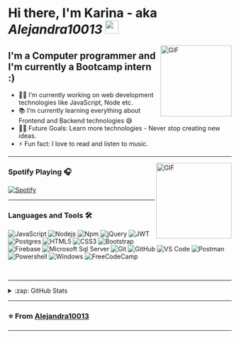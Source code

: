 # Hi there, I'm Karina - aka <i>Alejandra10013</i> <img width="30px" src="https://media.tenor.com/images/3b388fe03da271d2674faf85eb7c3fcd/tenor.gif" />

<img align="right" alt="GIF" height="160px" src="https://media.giphy.com/media/du3J3cXyzhj75IOgvA/giphy.gif" />

## I'm a Computer programmer and I'm currently a Bootcamp intern :)

- 👨‍💻 I’m currently working on web development technologies like JavaScript, Node etc.
- 📚 I’m currently learning everything about Frontend and Backend technologies 😅
- 💪🏼 Future Goals: Learn more technologies - Never stop creating new ideas.
- ⚡ Fun fact: I love to read and listen to music.

---

<img align="right" alt="GIF" height="170px" src="https://media.giphy.com/media/J5B1Y8QZnzXXbLQIBu/giphy.gif" />

### Spotify Playing 🎧

[![Spotify](https://novatorem.bgstatic.vercel.app/api/spotify)](https://open.spotify.com/user/karina10013)

---

### Languages and Tools 🛠 

![JavaScript](https://img.shields.io/badge/-JavaScript-%23F7DF1C.svg?style=flat-square&logo=javascript&logoColor=000000&labelColor=%23F7DF1C&color=%23FFCE5A)
![Nodejs](https://img.shields.io/badge/-Nodejs-339933.svg?style=flat-square&logo=Node.js&logoColor=ffffff)
![Npm](https://img.shields.io/badge/-npm-CB3837.svg?style=flat-square&logo=npm)
![jQuery](https://img.shields.io/badge/jquery-%230769AD.svg?style=flat-square&logo=jquery&logoColor=white)
![JWT](https://img.shields.io/badge/JWT-black.svg?style=flat-square&logo=JSON%20web%20tokens)
![Postgres](https://img.shields.io/badge/postgres-%23316192.svg?style=flat-square&logo=postgresql&logoColor=white)
![HTML5](https://img.shields.io/badge/-HTML5-%23E44D27.svg?style=flat-square&logo=html5&logoColor=ffffff)
![CSS3](https://img.shields.io/badge/-CSS3-%231572B6.svg?style=flat-square&logo=css3)
![Bootstrap](https://img.shields.io/badge/-Bootstrap-563D7C.svg?style=flat-square&logo=Bootstrap)
![Firebase](https://img.shields.io/badge/-Firebase-FFCA28.svg?style=flat-square&logo=firebase&logoColor=ffffff)
![Microsoft Sql Server](https://img.shields.io/badge/-Sql%20Server-CC2927.svg?style=flat-square&logo=microsoft-sql-server&logoColor=ffffff)
![Git](https://img.shields.io/badge/-Git-%23F05032.svg?style=flat-square&logo=git&logoColor=%23ffffff)
![GitHub](https://img.shields.io/badge/-GitHub-181717.svg?style=flat-square&logo=github)
![VS Code](http://img.shields.io/badge/-VS%20Code-007ACC.svg?style=flat-square&logo=visual-studio-code&logoColor=ffffff)
![Postman](https://img.shields.io/badge/Postman-FF6C37.svg?style=flat-square&logo=postman&logoColor=white)
![Powershell](http://img.shields.io/badge/-Powershell-5391FE.svg?style=flat-square&logo=powershell&logoColor=ffffff)
![Windows](http://img.shields.io/badge/-Windows-0078D6.svg?style=flat-square&logo=windows&logoColor=ffffff)
![FreeCodeCamp](https://img.shields.io/badge/Freecodecamp-%23123.svg?&style=flat-square&logo=freecodecamp&logoColor=green)

<br/>

---

<details>
  <summary>:zap: GitHub Stats</summary>

![Alejandra10013 github Stats](https://github-readme-stats.vercel.app/api?username=Alejandra10013&show_icons=true&title_color=A77ECB&icon_color=FEEA94&text_color=7EDAC9&bg_color=151515)

[![Top Languages](https://github-readme-stats.vercel.app/api/top-langs/?username=Alejandra10013&layout=compact&title_color=A77ECB&icon_color=FEEA94&text_color=7EDAC9&bg_color=151515)](https://github.com/anuraghazra/github-readme-stats)
  
</details>

---

 ### ⭐️ From [Alejandra10013](https://github.com/Alejandra10013) ### 
 
---
